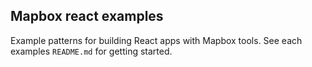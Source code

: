Mapbox react examples
---

Example patterns for building React apps with Mapbox tools. See each examples `README.md` for getting started.
